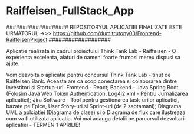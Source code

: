 # Raiffeisen_FullStack_App

###################
REPOSITORYUL APLICATIEI FINALIZATE ESTE URMATORUL ->>>   https://github.com/dumitrutony03/Frontend-RaiffeisenProject
###################

Aplicatie realizata in cadrul proiectului Think Tank Lab - Raiffeisen - O experienta excelenta, alaturi de oameni foarte frumosi mereu dispusi sa ajute.

Vom dezvolta o aplicatie pentru concursul Think Tank Lab - tinut de Raiffeisen Bank.
Aceasta are ca scop conectarea si colaborarea dintre Investitori si Startup-uri.
Frontend - React; Backend - Java Spring Boot (Folosim Java Web Token Authentication, Log4j2.xml - Pentru Jurnalizarea aplicatiei); Jira Software - Tool pentru gestionarea task-urilor aplicatiei, bazate pe Epice, User Story-uri si Sprint-uri (de 2 saptamani); Diagrama UML a aplciatiei (Diagrama de clase) si o Diagrama de flux care ilustreaza cum va fi utilizata aplicatia.
Voi mai adauga detalii pe parcursul dezvoltarii aplicatiei - TERMEN 1 APRILIE! 
